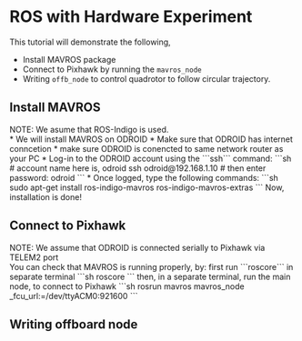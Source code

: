 # ROS with Hardware Experiment

This tutorial will demonstrate the following,
* Install MAVROS package
* Connect to Pixhawk by running the ```mavros_node```
* Writing ```offb_node``` to control quadrotor to follow circular trajectory.

## Install MAVROS
<div class="info">
NOTE: We asume that ROS-Indigo is used.
</div>
* We will install MAVROS on ODROID
* Make sure that ODROID has internet conncetion
* make sure ODROID is conencted to same network router as your PC
* Log-in to the ODROID account using the ```ssh``` command:
```sh
# account name here is, odroid
ssh odroid@192.168.1.10
# then enter password: odroid
```
* Once logged, type the following commands:
```sh
sudo apt-get install ros-indigo-mavros ros-indigo-mavros-extras
```
Now, installation is done!

## Connect to Pixhawk
<div class="info">
NOTE: We assume that ODROID is connected serially to Pixhawk via TELEM2 port
</div>
You can check that MAVROS is running properly, by:
first run ```roscore``` in separate terminal
```sh
roscore
```
then, in a separate terminal, run the main node, to connect to Pixhawk
```sh
rosrun mavros mavros_node _fcu_url:=/dev/ttyACM0:921600
```

## Writing offboard node